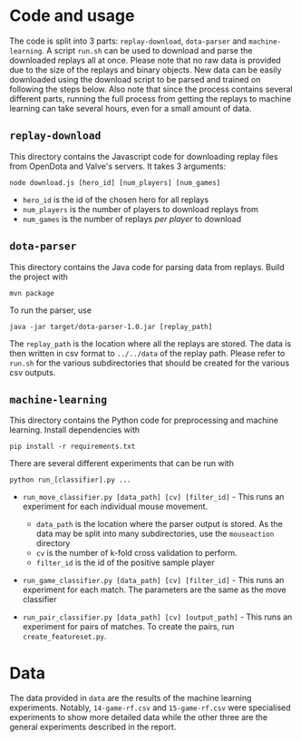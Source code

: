 # Code and usage

The code is split into 3 parts: `replay-download`, `dota-parser` and `machine-learning`. A script `run.sh` can be used to download and parse the downloaded replays all at once. Please note that no raw data is provided due to the size of the replays and binary objects. New data can be easily downloaded using the download script to be parsed and trained on following the steps below. Also note that since the process contains several different parts, running the full process from getting the replays to machine learning can take several hours, even for a small amount of data. 

## `replay-download`

This directory contains the Javascript code for downloading replay files from OpenDota and Valve's servers. It takes 3 arguments:
```
node download.js [hero_id] [num_players] [num_games]
```
- `hero_id` is the id of the chosen hero for all replays
- `num_players` is the number of players to download replays from
- `num_games` is the number of replays _per player_ to download


## `dota-parser`

This directory contains the Java code for parsing data from replays. Build the project with
```
mvn package
```

To run the parser, use
```
java -jar target/dota-parser-1.0.jar [replay_path]
```
The `replay_path` is the location where all the replays are stored. The data is then written in csv format to `../../data` of the replay path. Please refer to `run.sh` for the various subdirectories that should be created for the various csv outputs.


## `machine-learning`

This directory contains the Python code for preprocessing and machine learning. Install dependencies with
```
pip install -r requirements.txt
```

There are several different experiments that can be run with
```
python run_[classifier].py ...
```

- `run_move_classifier.py [data_path] [cv] [filter_id]` - This runs an experiment for each individual mouse movement.
    - `data_path` is the location where the parser output is stored. As the data may be split into many subdirectories, use the `mouseaction` directory
    - `cv` is the number of k-fold cross validation to perform.
    - `filter_id` is the id of the positive sample player

- `run_game_classifier.py [data_path] [cv] [filter_id]` - This runs an experiment for each match. The parameters are the same as the move classifier
- `run_pair_classifier.py [data_path] [cv] [output_path]` - This runs an experiment for pairs of matches. To create the pairs, run `create_featureset.py`.


# Data

The data provided in `data` are the results of the machine learning experiments. Notably, `14-game-rf.csv` and `15-game-rf.csv` were specialised experiments to show more detailed data while the other three are the general experiments described in the report.

